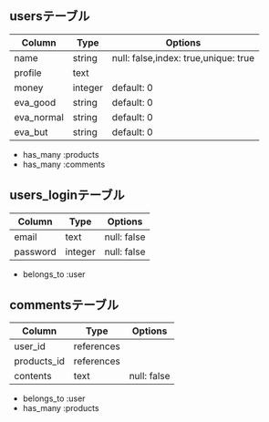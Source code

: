 ## usersテーブル

|Column|Type|Options|
|------|----|-------|
|name|string|null: false,index: true,unique: true|
|profile|text||
|money|integer|default: 0|
|eva_good|string|default: 0|
|eva_normal|string|default: 0|
|eva_but|string|default: 0|

- has_many :products
- has_many :comments

## users_loginテーブル

|Column|Type|Options|
|------|----|-------|
|email|text|null: false|
|password|integer|null: false|

- belongs_to :user


## commentsテーブル

|Column|Type|Options|
|------|----|-------|
|user_id|references||
|products_id|references||
|contents|text|null: false|

- belongs_to :user
- has_many :products

